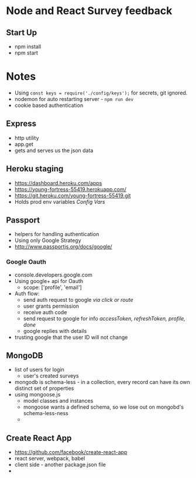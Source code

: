 # Node and React Survey feedback

## Start Up
* npm install
* npm start

# Notes
* Using `const keys = require('./config/keys');` for secrets, git ignored.
* nodemon for auto restarting server - `npm run dev`
* cookie based authentication
 

## Express
* http utility
* app.get 
* gets and serves us the json data


## Heroku staging
* https://dashboard.heroku.com/apps
* https://young-fortress-55419.herokuapp.com/
* https://git.heroku.com/young-fortress-55419.git
* Holds prod env variables _Config Vars_


## Passport
* helpers for handling authentication
* Using only Google Strategy
* http://www.passportjs.org/docs/google/


### Google Oauth
* console.developers.google.com
* Using google+ api for Oauth
    * scope: ['profile', 'email']
* Auth flow:
    * send auth request to google _via click or route_
    * user grants permission
    * receive auth code
    * send request to google for info _accessToken, refreshToken, profile, done_
    * google replies with details
* trusting google that the user ID will not change


## MongoDB
* list of users for login
    * user's created surveys
* mongodb is schema-less - in a collection, every record can have its own distinct set of properties
* using mongoose.js
    * model classes and instances
    * mongoose wants a defined schema, so we lose out on mongobd's schema-less-ness
    * 


## Create React App
* https://github.com/facebook/create-react-app
* react server, webpack, babel
* client side - another package.json file
*